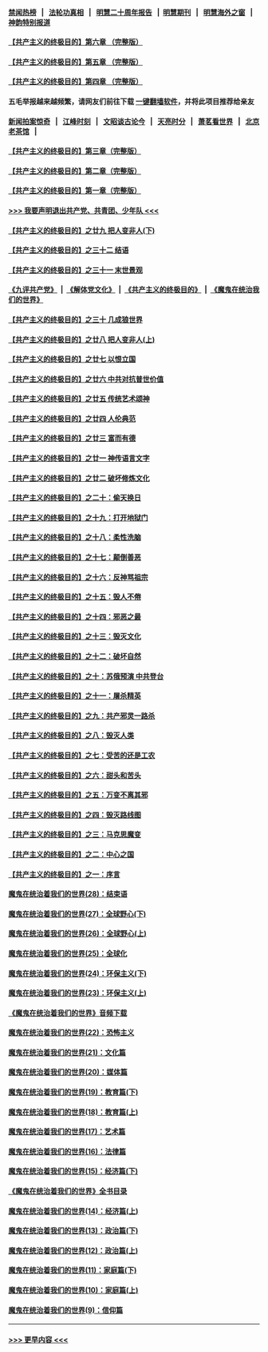 #### [禁闻热榜](热点新闻.md?=0)  &nbsp;&nbsp;|&nbsp;&nbsp; [法轮功真相](https://github.com/gfw-breaker/truth/blob/master/README.md?=0) &nbsp;&nbsp;|&nbsp;&nbsp; [明慧二十周年报告](https://github.com/gfw-breaker/mh-reports/blob/master/README.md?=0) &nbsp;&nbsp;|&nbsp;&nbsp;[明慧期刊](https://github.com/gfw-breaker/mh-qikan) &nbsp;&nbsp;|&nbsp;&nbsp; [明慧海外之窗](https://github.com/gfw-breaker/mh-news/blob/master/README.md?=0) &nbsp;&nbsp;|&nbsp;&nbsp; [神韵特别报道](https://github.com/gfw-breaker/mh-news/blob/master/shenyun.md?=0)
#### [【共产主义的终极目的】第六章 （完整版）](../pages/nsc422/n11428913.md?t=03101931) 
#### [【共产主义的终极目的】第五章 （完整版）](../pages/nsc422/n11428912.md?t=03101931) 
#### [【共产主义的终极目的】第四章 （完整版）](../pages/nsc422/n11428907.md?t=03101931) 
#### 五毛举报越来越频繁，请网友们前往下载 [一键翻墙软件](https://github.com/gfw-breaker/ssr-accounts)，并将此项目推荐给亲友
#### [新闻拍案惊奇](https://github.com/gfw-breaker/banned-news/blob/master/pages/link4.md) &nbsp;&nbsp;|&nbsp;&nbsp; [江峰时刻](https://github.com/gfw-breaker/banned-news/blob/master/pages/link4.md) &nbsp;&nbsp;|&nbsp;&nbsp; [文昭谈古论今](https://github.com/gfw-breaker/banned-news/blob/master/pages/link4.md) &nbsp;&nbsp;|&nbsp;&nbsp; [天亮时分](https://github.com/gfw-breaker/banned-news/blob/master/pages/link4.md) &nbsp;&nbsp;|&nbsp;&nbsp; [萧茗看世界](https://github.com/gfw-breaker/banned-news/blob/master/pages/link4.md) &nbsp;&nbsp;|&nbsp;&nbsp; [北京老茶馆](https://github.com/gfw-breaker/banned-news/blob/master/pages/link4.md) &nbsp;&nbsp;|&nbsp;&nbsp; 
#### [【共产主义的终极目的】第三章（完整版）](../pages/nsc422/n11428848.md?t=03101931) 
#### [【共产主义的终极目的】第二章（完整版）](../pages/nsc422/n11428831.md?t=03101931) 
#### [【共产主义的终极目的】第一章（完整版）](../pages/nsc422/n11417651.md?t=03101931) 
#### [>>> 我要声明退出共产党、共青团、少年队 <<<](https://github.com/begood0513/goodnews/blob/master/quit/letter.md) 
#### [【共产主义的终极目的】之廿九 把人变非人(下)](../pages/nsc422/n11344140.md?t=03101931) 
#### [【共产主义的终极目的】之三十二 结语](../pages/nsc422/n11360535.md?t=03101931) 
#### [【共产主义的终极目的】之三十一 末世景观](../pages/nsc422/n11351129.md?t=03101931) 
#### [《九评共产党》](https://github.com/begood0513/9ping.md/blob/master/README.md) &nbsp;|&nbsp; [《解体党文化》](../../../../jtdwh.md/blob/master/README.md)  &nbsp;|&nbsp; [《共产主义的终极目的》](../../../../gczydzjmd.md/blob/master/README.md) &nbsp;|&nbsp; [《魔鬼在统治我们的世界》](../../../../mgztzwmdsj.md/blob/master/README.md) 
#### [【共产主义的终极目的】之三十 几成狼世界](../pages/nsc422/n11348280.md?t=03101931) 
#### [【共产主义的终极目的】之廿八 把人变非人(上)](../pages/nsc422/n11340492.md?t=03101931) 
#### [【共产主义的终极目的】之廿七 以恨立国](../pages/nsc422/n11336944.md?t=03101931) 
#### [【共产主义的终极目的】之廿六 中共对抗普世价值](../pages/nsc422/n11324785.md?t=03101931) 
#### [【共产主义的终极目的】之廿五 传统艺术颂神](../pages/nsc422/n11296396.md?t=03101931) 
#### [【共产主义的终极目的】之廿四 人伦典范](../pages/nsc422/n11296397.md?t=03101931) 
#### [【共产主义的终极目的】之廿三 富而有德](../pages/nsc422/n11283598.md?t=03101931) 
#### [【共产主义的终极目的】之廿一 神传语言文字](../pages/nsc422/n11263265.md?t=03101931) 
#### [【共产主义的终极目的】之廿二 破坏修炼文化](../pages/nsc422/n11245728.md?t=03101931) 
#### [【共产主义的终极目的】之二十：偷天换日](../pages/nsc422/n11238846.md?t=03101931) 
#### [【共产主义的终极目的】之十九：打开地狱门](../pages/nsc422/n11206376.md?t=03101931) 
#### [【共产主义的终极目的】之十八：柔性洗脑](../pages/nsc422/n11199994.md?t=03101931) 
#### [【共产主义的终极目的】之十七：颠倒善恶](../pages/nsc422/n11179782.md?t=03101931) 
#### [【共产主义的终极目的】之十六：反神骂祖宗](../pages/nsc422/n11166798.md?t=03101931) 
#### [【共产主义的终极目的】之十五：毁人不倦](../pages/nsc422/n11166792.md?t=03101931) 
#### [【共产主义的终极目的】之十四：邪恶之最](../pages/nsc422/n11150249.md?t=03101931) 
#### [【共产主义的终极目的】之十三：毁灭文化](../pages/nsc422/n11135227.md?t=03101931) 
#### [【共产主义的终极目的】之十二：破坏自然](../pages/nsc422/n11135214.md?t=03101931) 
#### [【共产主义的终极目的】之十：苏俄预演 中共登台](../pages/nsc422/n11118424.md?t=03101931) 
#### [【共产主义的终极目的】之十一：屠杀精英](../pages/nsc422/n11118442.md?t=03101931) 
#### [【共产主义的终极目的】之九：共产邪灵一路杀](../pages/nsc422/n11114139.md?t=03101931) 
#### [【共产主义的终极目的】之八：毁灭人类](../pages/nsc422/n11108503.md?t=03101931) 
#### [【共产主义的终极目的】之七：受苦的还是工农](../pages/nsc422/n11101809.md?t=03101931) 
#### [【共产主义的终极目的】之六：甜头和苦头](../pages/nsc422/n11096971.md?t=03101931) 
#### [【共产主义的终极目的】之五：万变不离其邪](../pages/nsc422/n11091285.md?t=03101931) 
#### [【共产主义的终极目的】之四：毁灭路线图](../pages/nsc422/n11086284.md?t=03101931) 
#### [【共产主义的终极目的】之三：马克思魔变](../pages/nsc422/n11061941.md?t=03101931) 
#### [【共产主义的终极目的】之二：中心之国](../pages/nsc422/n11047728.md?t=03101931) 
#### [【共产主义的终极目的】之一：序言](../pages/nsc422/n11086077.md?t=03101931) 
#### [魔鬼在统治着我们的世界(28)：结束语](../pages/nsc422/n10936246.md?t=03101931) 
#### [魔鬼在统治着我们的世界(27)：全球野心(下)](../pages/nsc422/n10928319.md?t=03101931) 
#### [魔鬼在统治着我们的世界(26)：全球野心(上)](../pages/nsc422/n10900318.md?t=03101931) 
#### [魔鬼在统治着我们的世界(25)：全球化](../pages/nsc422/n10788205.md?t=03101931) 
#### [魔鬼在统治着我们的世界(24)：环保主义(下)](../pages/nsc422/n10695307.md?t=03101931) 
#### [魔鬼在统治着我们的世界(23)：环保主义(上)](../pages/nsc422/n10688613.md?t=03101931) 
#### [《魔鬼在统治着我们的世界》音频下载](../pages/nsc422/n10635553.md?t=03101931) 
#### [魔鬼在统治着我们的世界(22)：恐怖主义](../pages/nsc422/n10614727.md?t=03101931) 
#### [魔鬼在统治着我们的世界(21)：文化篇](../pages/nsc422/n10597706.md?t=03101931) 
#### [魔鬼在统治着我们的世界(20)：媒体篇](../pages/nsc422/n10586579.md?t=03101931) 
#### [魔鬼在统治着我们的世界(19)：教育篇(下)](../pages/nsc422/n10564808.md?t=03101931) 
#### [魔鬼在统治着我们的世界(18)：教育篇(上)](../pages/nsc422/n10526970.md?t=03101931) 
#### [魔鬼在统治着我们的世界(17)：艺术篇](../pages/nsc422/n10499093.md?t=03101931) 
#### [魔鬼在统治着我们的世界(16)：法律篇](../pages/nsc422/n10485969.md?t=03101931) 
#### [魔鬼在统治着我们的世界(15)：经济篇(下)](../pages/nsc422/n10469975.md?t=03101931) 
#### [《魔鬼在统治着我们的世界》全书目录](../pages/nsc422/n10464261.md?t=03101931) 
#### [魔鬼在统治着我们的世界(14)：经济篇(上)](../pages/nsc422/n10457370.md?t=03101931) 
#### [魔鬼在统治着我们的世界(13)：政治篇(下)](../pages/nsc422/n10448270.md?t=03101931) 
#### [魔鬼在统治着我们的世界(12)：政治篇(上)](../pages/nsc422/n10444576.md?t=03101931) 
#### [魔鬼在统治着我们的世界(11)：家庭篇(下)](../pages/nsc422/n10440961.md?t=03101931) 
#### [魔鬼在统治着我们的世界(10)：家庭篇(上)](../pages/nsc422/n10435448.md?t=03101931) 
#### [魔鬼在统治着我们的世界(9)：信仰篇](../pages/nsc422/n10432159.md?t=03101931) 

----
#### [ >>> 更早内容 <<< ](../indexes/nsc422-earlier.md)
